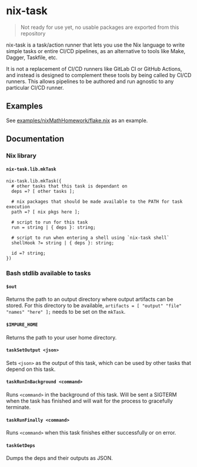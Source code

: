 # nix-task

> Not ready for use yet, no usable packages are exported from this repository

nix-task is a task/action runner that lets you use the Nix language to write simple tasks or entire CI/CD pipelines, as an alternative to tools like Make, Dagger, Taskfile, etc.

It is not a replacement of CI/CD runners like GitLab CI or GitHub Actions, and instead is designed to complement these tools by being called by CI/CD runners. This allows pipelines to be authored and run agnostic to any particular CI/CD runner.

## Examples

See [examples/nixMathHomework/flake.nix]() as an example.

## Documentation

### Nix library

#### `nix-task.lib.mkTask`

```
nix-task.lib.mkTask({
  # other tasks that this task is dependant on
  deps =? [ other tasks ];

  # nix packages that should be made available to the PATH for task execution
  path =? [ nix pkgs here ];

  # script to run for this task
  run = string | { deps }: string;

  # script to run when entering a shell using `nix-task shell`
  shellHook ?= string | { deps }: string;

  id =? string;
})
```

### Bash stdlib available to tasks

#### `$out`

Returns the path to an output directory where output artifacts can be stored. For this directory to be available, `artifacts = [ "output" "file" "names" "here" ];` needs to be set on the `mkTask`.

#### `$IMPURE_HOME`

Returns the path to your user home directory.

#### `taskSetOutput <json>`

Sets `<json>` as the output of this task, which can be used by other tasks that depend on this task.

#### `taskRunInBackground <command>`

Runs `<command>` in the background of this task. Will be sent a SIGTERM when the task has finished and will wait for the process to gracefully terminate.

#### `taskRunFinally <command>`

Runs `<command>` when this task finishes either successfully or on error.

#### `taskGetDeps`

Dumps the deps and their outputs as JSON.
